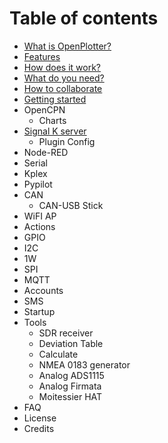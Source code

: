 # Table of contents

* [What is OpenPlotter?](README.md)
* [Features](features.md)
* [How does it work?](how-does-it-work.md)
* [What do you need?](what-do-you-need.md)
* [How to collaborate](how-to-collaborate.md)
* [Getting started](getting-started.md)
* OpenCPN
  * Charts
* [Signal K server](signal-k-server/README.md)
  * Plugin Config
* Node-RED
* Serial
* Kplex
* Pypilot
* CAN
  * CAN-USB Stick
* WiFI AP
* Actions
* GPIO
* I2C
* 1W
* SPI
* MQTT
* Accounts
* SMS
* Startup
* Tools
  * SDR receiver
  * Deviation Table
  * Calculate
  * NMEA 0183 generator
  * Analog ADS1115
  * Analog Firmata
  * Moitessier HAT
* FAQ
* License
* Credits

